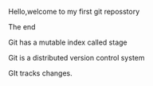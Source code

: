 Hello,welcome to my first git reposstory

The end

Git has a mutable index called stage

Git is a distributed version control system

GIt tracks changes.

